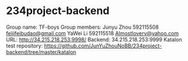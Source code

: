 # 234project-backend
Group name: 
            TF-boys
Group members:
            Junyu Zhou 592115508 feijifeibudao@gmail.com 
            YaWei Li 592115518 Almostloverv@yahoo.com
URL: 
            http://34.215.218.253:9998/
Backend: 
            34.215.218.253:9999
Katalon test repository: 
            https://github.com/JunYuZhouNoBB/234project-backend/tree/master/katalon
            
